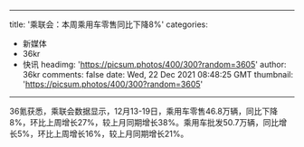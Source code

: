 
---
title: '乘联会：本周乘用车零售同比下降8%'
categories: 
 - 新媒体
 - 36kr
 - 快讯
headimg: 'https://picsum.photos/400/300?random=3605'
author: 36kr
comments: false
date: Wed, 22 Dec 2021 08:48:25 GMT
thumbnail: 'https://picsum.photos/400/300?random=3605'
---

<div>   
36氪获悉，乘联会数据显示，12月13-19日，乘用车零售46.8万辆，同比下降8%，环比上周增长27%，较上月同期增长38%。乘用车批发50.7万辆，同比增长5%，环比上周增长16%，较上月同期增长21%。  
</div>
            